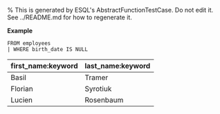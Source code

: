 % This is generated by ESQL's AbstractFunctionTestCase. Do not edit it. See ../README.md for how to regenerate it.

**Example**

```esql
FROM employees
| WHERE birth_date IS NULL
```

| first_name:keyword | last_name:keyword |
| --- | --- |
| Basil | Tramer |
| Florian | Syrotiuk |
| Lucien | Rosenbaum |


